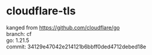 # cloudflare-tls

kanged from https://github.com/cloudflare/go  
branch: cf  
go: 1.21.5  
commit: 34129e47042e214121b6bbff0ded4712debed18e